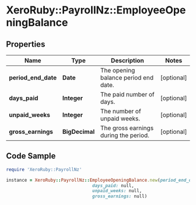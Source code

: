 # XeroRuby::PayrollNz::EmployeeOpeningBalance

## Properties

Name | Type | Description | Notes
------------ | ------------- | ------------- | -------------
**period_end_date** | **Date** | The opening balance period end date. | [optional] 
**days_paid** | **Integer** | The paid number of days. | [optional] 
**unpaid_weeks** | **Integer** | The number of unpaid weeks. | [optional] 
**gross_earnings** | **BigDecimal** | The gross earnings during the period. | [optional] 

## Code Sample

```ruby
require 'XeroRuby::PayrollNz'

instance = XeroRuby::PayrollNz::EmployeeOpeningBalance.new(period_end_date: null,
                                 days_paid: null,
                                 unpaid_weeks: null,
                                 gross_earnings: null)
```


